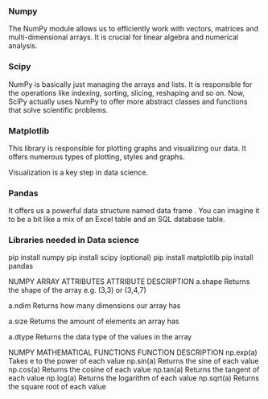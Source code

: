 ### Numpy
The NumPy module allows us to efficiently work with vectors, matrices and multi-dimensional arrays. It is crucial for linear algebra and numerical analysis.

### Scipy
NumPy is basically just managing the arrays and lists. It is responsible for the operations like indexing, sorting, slicing, reshaping and so on. Now, SciPy actually uses NumPy to offer more abstract classes and functions that solve scientific problems.

### Matplotlib
This library is responsible for plotting graphs and visualizing our data. It offers numerous types of plotting, styles and graphs.

Visualization is a key step in data science.

### Pandas
It offers us a powerful data structure named data frame . You can imagine it to be a bit like a mix of an Excel table and an SQL database table.

### Libraries needed in Data science
pip install numpy
pip install scipy (optional)
pip install matplotlib
pip install pandas

NUMPY ARRAY ATTRIBUTES
ATTRIBUTE   DESCRIPTION
a.shape     Returns the shape of the array
            e.g. (3,3) or (3,4,7)

a.ndim      Returns how many dimensions our
            array has

a.size      Returns the amount of elements an
            array has

a.dtype     Returns the data type of the values in
            the array

NUMPY MATHEMATICAL FUNCTIONS
FUNCTION    DESCRIPTION
np.exp(a)   Takes e to the power of each value
np.sin(a)   Returns the sine of each value
np.cos(a)   Returns the cosine of each value
np.tan(a)   Returns the tangent of each value
np.log(a)   Returns the logarithm of each value
np.sqrt(a)  Returns the square root of each value
